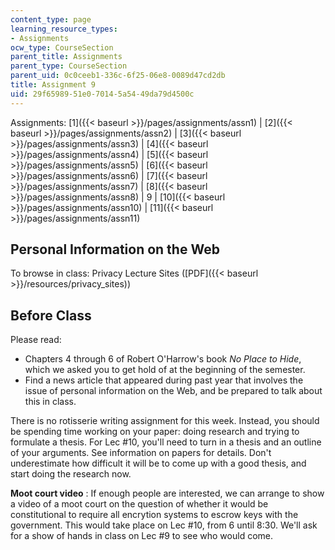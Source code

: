 ```yaml
---
content_type: page
learning_resource_types:
- Assignments
ocw_type: CourseSection
parent_title: Assignments
parent_type: CourseSection
parent_uid: 0c0ceeb1-336c-6f25-06e8-0089d47cd2db
title: Assignment 9
uid: 29f65989-51e0-7014-5a54-49da79d4500c
---
```


Assignments: [1]({{< baseurl >}}/pages/assignments/assn1) | [2]({{< baseurl >}}/pages/assignments/assn2) | [3]({{< baseurl >}}/pages/assignments/assn3) | [4]({{< baseurl >}}/pages/assignments/assn4) | [5]({{< baseurl >}}/pages/assignments/assn5) | [6]({{< baseurl >}}/pages/assignments/assn6) | [7]({{< baseurl >}}/pages/assignments/assn7) | [8]({{< baseurl >}}/pages/assignments/assn8) | 9 | [10]({{< baseurl >}}/pages/assignments/assn10) | [11]({{< baseurl >}}/pages/assignments/assn11)

Personal Information on the Web
-------------------------------

To browse in class: Privacy Lecture Sites ([PDF]({{< baseurl >}}/resources/privacy_sites))

Before Class
------------

Please read:

*   Chapters 4 through 6 of Robert O'Harrow's book _No Place to Hide_, which we asked you to get hold of at the beginning of the semester.
*   Find a news article that appeared during past year that involves the issue of personal information on the Web, and be prepared to talk about this in class.

There is no rotisserie writing assignment for this week. Instead, you should be spending time working on your paper: doing research and trying to formulate a thesis. For Lec #10, you'll need to turn in a thesis and an outline of your arguments. See information on papers for details. Don't underestimate how difficult it will be to come up with a good thesis, and start doing the research now.

**Moot court video** : If enough people are interested, we can arrange to show a video of a moot court on the question of whether it would be constitutional to require all encrytion systems to escrow keys with the government. This would take place on Lec #10, from 6 until 8:30. We'll ask for a show of hands in class on Lec #9 to see who would come.